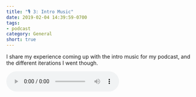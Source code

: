 ```yaml
---
title: "🎙 3: Intro Music"
date: 2019-02-04 14:39:59-0700
tags:
- podcast
category: General
short: true
---
```


I share my experience coming up with the intro music for my podcast, and the different iterations I went though.

<audio controls="controls" src="https://media.bennorris.org/images/bennorris/uploads/2019/7d261c237a.mp3" />

